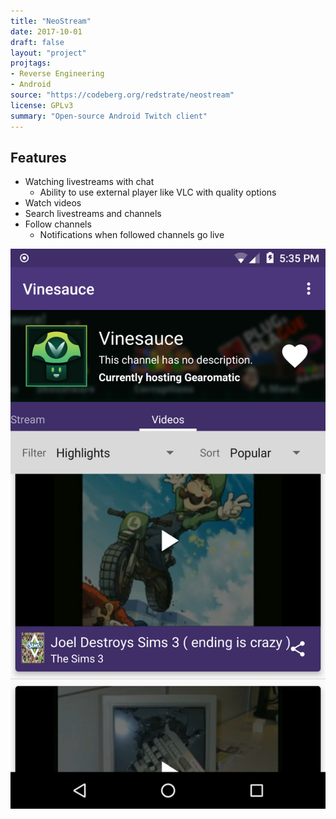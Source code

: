 ```yaml
---
title: "NeoStream"
date: 2017-10-01
draft: false
layout: "project"
projtags:
- Reverse Engineering
- Android
source: "https://codeberg.org/redstrate/neostream"
license: GPLv3
summary: "Open-source Android Twitch client"
---
```


## Features
* Watching livestreams with chat
  * Ability to use external player like VLC with quality options
* Watch videos
* Search livestreams and channels
* Follow channels
  * Notifications when followed channels go live

![Screenshot](screenshot2.png)
